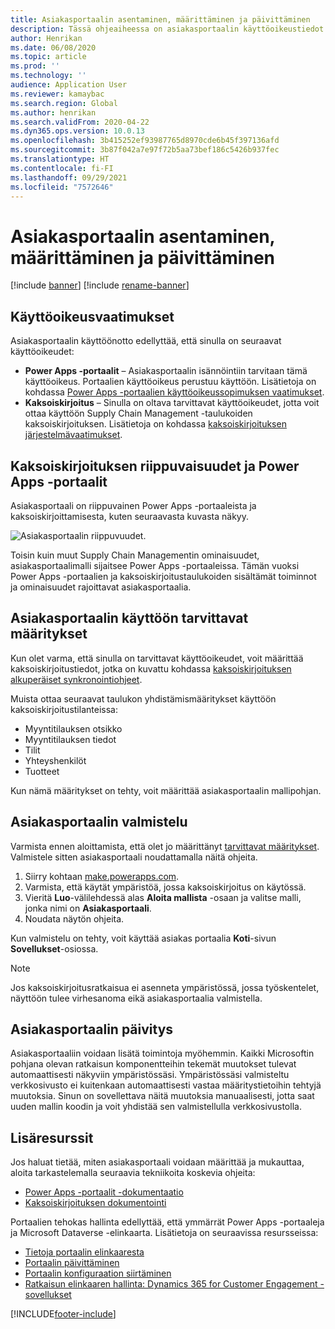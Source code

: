 ```yaml
---
title: Asiakasportaalin asentaminen, määrittäminen ja päivittäminen
description: Tässä ohjeaiheessa on asiakasportaalin käyttöoikeustiedot ja asennusohjeet.
author: Henrikan
ms.date: 06/08/2020
ms.topic: article
ms.prod: ''
ms.technology: ''
audience: Application User
ms.reviewer: kamaybac
ms.search.region: Global
ms.author: henrikan
ms.search.validFrom: 2020-04-22
ms.dyn365.ops.version: 10.0.13
ms.openlocfilehash: 3b415252ef93987765d8970cde6b45f397136afd
ms.sourcegitcommit: 3b87f042a7e97f72b5aa73bef186c5426b937fec
ms.translationtype: HT
ms.contentlocale: fi-FI
ms.lasthandoff: 09/29/2021
ms.locfileid: "7572646"
---
```

# <a name="install-set-up-and-update-the-customer-portal"></a>Asiakasportaalin asentaminen, määrittäminen ja päivittäminen

[!include [banner](../includes/banner.md)]
[!include [rename-banner](~/includes/cc-data-platform-banner.md)]

## <a name="licensing-requirements"></a>Käyttöoikeusvaatimukset

Asiakasportaalin käyttöönotto edellyttää, että sinulla on seuraavat käyttöoikeudet:

- **Power Apps -portaalit** – Asiakasportaalin isännöintiin tarvitaan tämä käyttöoikeus. Portaalien käyttöoikeus perustuu käyttöön. Lisätietoja on kohdassa [Power Apps -portaalien käyttöoikeussopimuksen vaatimukset](/power-platform/admin/powerapps-flow-licensing-faq#portals).
- **Kaksoiskirjoitus** – Sinulla on oltava tarvittavat käyttöoikeudet, jotta voit ottaa käyttöön Supply Chain Management -taulukoiden kaksoiskirjoituksen. Lisätietoja on kohdassa [kaksoiskirjoituksen järjestelmävaatimukset](../../fin-ops-core/dev-itpro/data-entities/dual-write/dual-write-system-req.md).

## <a name="dependencies-on-dual-write-and-power-apps-portals"></a>Kaksoiskirjoituksen riippuvaisuudet ja Power Apps -portaalit

Asiakasportaali on riippuvainen Power Apps -portaaleista ja kaksoiskirjoittamisesta, kuten seuraavasta kuvasta näkyy.

![Asiakasportaalin riippuvuudet.](media/customer-portal-elements.png "Asiakasportaalin riippuvuudet")

Toisin kuin muut Supply Chain Managementin ominaisuudet, asiakasportaalimalli sijaitsee Power Apps -portaaleissa. Tämän vuoksi Power Apps -portaalien ja kaksoiskirjoitustaulukoiden sisältämät toiminnot ja ominaisuudet rajoittavat asiakasportaalia.

## <a name="required-setup-to-enable-the-customer-portal"></a><a name="required-setup"></a>Asiakasportaalin käyttöön tarvittavat määritykset

Kun olet varma, että sinulla on tarvittavat käyttöoikeudet, voit määrittää kaksoiskirjoitustiedot, jotka on kuvattu kohdassa [kaksoiskirjoituksen alkuperäiset synkronointiohjeet](/dynamics365/supply-chain/sales-marketing/enable-entity-map).

Muista ottaa seuraavat taulukon yhdistämismääritykset käyttöön kaksoiskirjoitustilanteissa:

- Myyntitilauksen otsikko
- Myyntitilauksen tiedot
- Tilit
- Yhteyshenkilöt
- Tuotteet

Kun nämä määritykset on tehty, voit määrittää asiakasportaalin mallipohjan.

## <a name="provision-the-customer-portal"></a>Asiakasportaalin valmistelu

Varmista ennen aloittamista, että olet jo määrittänyt [tarvittavat määritykset](#required-setup). Valmistele sitten asiakasportaali noudattamalla näitä ohjeita.

1. Siirry kohtaan [make.powerapps.com](https://make.powerapps.com/).
2. Varmista, että käytät ympäristöä, jossa kaksoiskirjoitus on käytössä.
3. Vieritä **Luo**-välilehdessä alas **Aloita mallista** -osaan ja valitse malli, jonka nimi on **Asiakasportaali**.
4. Noudata näytön ohjeita.

Kun valmistelu on tehty, voit käyttää asiakas portaalia **Koti**-sivun **Sovellukset**-osiossa.

> [!NOTE]
> Jos kaksoiskirjoitusratkaisua ei asenneta ympäristössä, jossa työskentelet, näyttöön tulee virhesanoma eikä asiakasportaalia valmistella.

## <a name="update-the-customer-portal"></a>Asiakasportaalin päivitys

Asiakasportaaliin voidaan lisätä toimintoja myöhemmin. Kaikki Microsoftin pohjana olevan ratkaisun komponentteihin tekemät muutokset tulevat automaattisesti näkyviin ympäristössäsi. Ympäristössäsi valmisteltu verkkosivusto ei kuitenkaan automaattisesti vastaa määritystietoihin tehtyjä muutoksia. Sinun on sovellettava näitä muutoksia manuaalisesti, jotta saat uuden mallin koodin ja voit yhdistää sen valmistellulla verkkosivustolla.

## <a name="additional-resources"></a>Lisäresurssit

Jos haluat tietää, miten asiakasportaali voidaan määrittää ja mukauttaa, aloita tarkastelemalla seuraavia tekniikoita koskevia ohjeita:

- [Power Apps -portaalit -dokumentaatio](/powerapps/maker/portals/overview)
- [Kaksoiskirjoituksen dokumentointi](../../fin-ops-core/dev-itpro/data-entities/dual-write/dual-write-home-page.md)

Portaalien tehokas hallinta edellyttää, että ymmärrät Power Apps -portaaleja ja Microsoft Dataverse -elinkaarta. Lisätietoja on seuraavissa resursseissa:

- [Tietoja portaalin elinkaaresta](/powerapps/maker/portals/admin/portal-lifecycle)
- [Portaalin päivittäminen](/powerapps/maker/portals/admin/upgrade-portal)
- [Portaalin konfiguraation siirtäminen](/powerapps/maker/portals/admin/migrate-portal-configuration)
- [Ratkaisun elinkaaren hallinta: Dynamics 365 for Customer Engagement -sovellukset](https://www.microsoft.com/download/details.aspx?id=57777)


[!INCLUDE[footer-include](../../includes/footer-banner.md)]